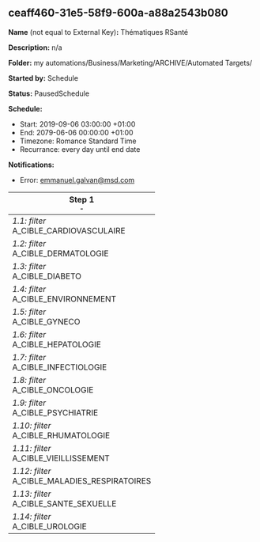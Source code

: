 ## ceaff460-31e5-58f9-600a-a88a2543b080

**Name** (not equal to External Key)**:** Thématiques RSanté

**Description:** n/a

**Folder:** my automations/Business/Marketing/ARCHIVE/Automated Targets/

**Started by:** Schedule

**Status:** PausedSchedule

**Schedule:**

* Start: 2019-09-06 03:00:00 +01:00
* End: 2079-06-06 00:00:00 +01:00
* Timezone: Romance Standard Time
* Recurrance: every day until end date

**Notifications:**

* Error: emmanuel.galvan@msd.com

| Step 1<br>_<small>-</small>_ |
| --- |
| _1.1: filter_<br>A_CIBLE_CARDIOVASCULAIRE |
| _1.2: filter_<br>A_CIBLE_DERMATOLOGIE |
| _1.3: filter_<br>A_CIBLE_DIABETO |
| _1.4: filter_<br>A_CIBLE_ENVIRONNEMENT |
| _1.5: filter_<br>A_CIBLE_GYNECO |
| _1.6: filter_<br>A_CIBLE_HEPATOLOGIE |
| _1.7: filter_<br>A_CIBLE_INFECTIOLOGIE |
| _1.8: filter_<br>A_CIBLE_ONCOLOGIE |
| _1.9: filter_<br>A_CIBLE_PSYCHIATRIE |
| _1.10: filter_<br>A_CIBLE_RHUMATOLOGIE |
| _1.11: filter_<br>A_CIBLE_VIEILLISSEMENT |
| _1.12: filter_<br>A_CIBLE_MALADIES_RESPIRATOIRES |
| _1.13: filter_<br>A_CIBLE_SANTE_SEXUELLE |
| _1.14: filter_<br>A_CIBLE_UROLOGIE |
